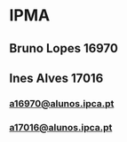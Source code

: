 # IPMA
## <author1> Bruno Lopes 16970</author1>
## <author2> Ines Alves 17016 </author2>
### <email1> a16970@alunos.ipca.pt </email1>
### <email2> a17016@alunos.ipca.pt </email2>
